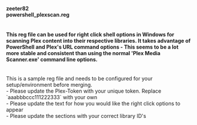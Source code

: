 **zeeter82**  
**powershell_plexscan.reg**  
<br />
<h4>This reg file can be used for right click shell options in Windows for scanning Plex  
content into their respective libraries. It takes advantage of PowerShell and Plex's  
URL command options - This seems to be a lot more stable and consistent than using   
the normal 'Plex Media Scanner.exe' command line options.</h4>
<br />
This is a sample reg file and needs to be configured for your setup/environment  
before merging.  
<br />
- Please update the Plex-Token with your unique token. Replace `aaabbbccc111222333` with your own   
<br />
- Please update the text for how you would like the right click options to appear  
<br />
- Please update the sections with your correct library ID's  
<br />